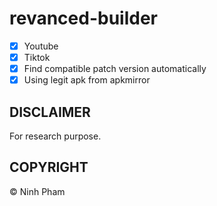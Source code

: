 # revanced-builder

- [x] Youtube
- [x] Tiktok
- [x] Find compatible patch version automatically
- [x] Using legit apk from apkmirror

## DISCLAIMER
For research purpose.

## COPYRIGHT
© Ninh Pham
